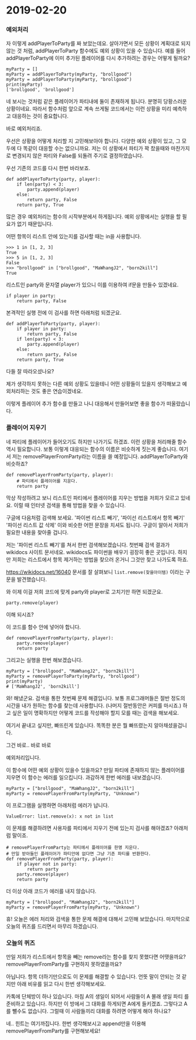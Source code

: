 # 2019-02-20

### 예외처리

자 이렇게 addPlayerToParty를 짜 보았는데요. 살아가면서 모든 상황이
계획대로 되지 않는 것 처럼, addPlayerToParty 함수에도 예외 상황이 있을 수
있습니다. 예를 들어 addPlayerToParty에 이미 추가된 플레이어를 다시 추가하려는 경우는 어떻게 될까요?

```
myParty = []
myParty = addPlayerToParty(myParty, "brollgood")
myParty = addPlayerToParty(myParty, "brollgood")
print(myParty)
['brollgood', 'brollgood']
```

네 보시는 것처럼 같은 플레이어가 파티내에 둘이 존재하게 됩니다. 분명히 당황스러운 상황이네요.
따라서 함수처럼 앞으로 계속 쓰게될 코드에서는 이런 상황을 미리 예측하고 대응하는 것이 중요합니다.

바로 예외처리죠.

우선은 상황을 어떻게 처리할 지 고민해보아야 합니다. 다양한 예외 상황이 있고,
그 모두에 다 똑같이 대응할 수는 없으니까요. 저는 이 상황에서 파티가 꽉 찼을때와 마찬가지로 변경되지 않은 파티와 False를 되돌려 주기로 결정하였습니다.

우선 기존의 코드를 다시 한번 바라보죠.

```
def addPlayerToParty(party, player):
	if len(party) < 3:
		party.append(player)
	else:
		return party, False
	return party, True
```

많은 경우 예외처리는 함수의 시작부분에서 하게됩니다.
예외 상황에서는 실행을 할 필요가 없기 때문입니다.

어떤 항목이 리스트 안에 있는지를 검사할 때는 in을 사용합니다.

```
>>> 1 in [1, 2, 3]
True
>>> 5 in [1, 2, 3]
False
>>> "brollgood" in ["brollgood", "MaWhangJ2", "born2kill"]
True
```

리스트인 party와 문자열 player가 있으니 이를 이용하여 if문을 만들수 있겠네요.

```
if player in party:
	return party, False
```

본격적인 실행 전에 이 검사를 하면 아래처럼 되겠군요.

```
def addPlayerToParty(party, player):
	if player in party:
		return party, False
	if len(party) < 3:
		party.append(player)
	else:
		return party, False
	return party, True
```

다들 잘 따라오셨나요?

제가 생각하지 못하는 다른 예외 상황도 있을테니
어떤 상황들이 있을지 생각해보고 예외처리하는 것도 좋은 연습이겠네요.

이렇게 플레이어 추가 함수를 만들고 나니 대응해서 만들어보면 좋을 함수가 떠올랐습니다.

### 플레이어 지우기

네 파티에 플레이어가 들어오기도 하지만 나가기도 하겠죠. 이런 상황을 처리해줄 함수 역시 필요합니다.
보통 이렇게 대응되는 함수의 이름은 비슷하게 짓는게 좋습니다.
여기서 저는 removePlayerFromParty라는 이름을 쓸 예정입니다. addPlayerToParty와 비슷하죠?

```
def removePlayerFromParty(party, player):
	# 파티에서 플레이어를 지운다.
	return party
```

막상 작성하려고 보니 리스트인 파티에서 플레이어를 지우는 방법을 저희가 모르고 있네요.
이럴 때 인터넷 검색을 통해 방법을 찾을 수 있습니다.

구글에 다음처럼 검색해 보세요. '파이썬 리스트 빼기', '파이선 리스트에서 항목 빼기' '파이선 리스트 값 삭제'
이와 비슷한 어떤 문장을 치셔도 됩니다. 구글이 알아서 저희가 필요한 내용을 찾아줄 겁니다.

저는 '파이썬 리스트 빼기'를 쳐서 한번 검색해보겠습니다.
첫번째 검색 결과가 wikidocs 사이트 문서네요. wikidocs도 파이썬을 배우기
굉장히 좋은 곳입니다. 하지만 저희는 리스트에서 항목 제거하는 방법을 찾으러 온거니
그것만 찾고 나가도록 하죠.

https://wikidocs.net/16040 문서를 잘 살펴보니 `list.remove(찾을아이템)` 이라는 구문을 발견했습니다.

와 이제 이걸 저희 코드에 맞게 party와 player로 고치기만 하면 되겠군요.

```
party.remove(player)
```

이해 되시죠?

이 코드를 함수 안에 넣어야 합니다.

```
def removePlayerFromParty(party, player):
	party.remove(player)
	return party
```

그리고는 실행을 한번 해보겠습니다.

```
myParty = ["brollgood", "MaWhangJ2", "born2kill"]
myParty = removePlayerToParty(myParty, "brollgood")
print(myParty)
# ['MaWhangJ2', 'born2kill']
```

와! 해냈군요. 검색을 통한 첫번째 문제 해결입니다.
보통 프로그래머들은 절반 정도의 시간을 내가 원하는 함수를 찾는데 사용합니다.
(나머지 절반동안은 커피를 마시죠.)
하고 싶은 일이 명확하지만 어떻게 코드를 작성해야 할지 모를 때는 검색을 해보세요.

여기서 끝내고 싶지만, 빠뜨린게 있습니다. 똑똑한 분은 뭘 빠뜨렸는지 알아채셨을겁니다.

그건 바로.. 바로 바로

예외처리입니다.

이 함수에 어떤 예외 상황이 있을수 있을까요? 만일 파티에 존재하지 않는 플레이어를 지우면
이 함수는 에러를 일으킵니다. 과감하게 한번 에러를 내보겠습니다.

```
myParty = ["brollgood", "MaWhangJ2", "born2kill"]
myParty = removePlayerFromParty(myParty, "Unknown")
```

이 프로그램을 실행하면 아래처럼 에러가 납니다.

```
ValueError: list.remove(x): x not in list
```

이 문제를 해결하려면 사용자를 파티에서 지우기 전에 있는지 검사를 해야겠죠?
아래처럼 말이죠.

```
# removePlayerFromParty는 파티에서 플레이어를 한명 지운다.
# 만일 받아들인 플레이어가 파티안에 없다면 그냥 기존 파티를 반환한다.
def removePlayerFromParty(party, player):
	if player not in party:
		return party
	party.remove(player)
	return party
```

더 이상 아래 코드가 에러를 내지 않습니다.

```
myParty = ["brollgood", "MaWhangJ2", "born2kill"]
myParty = removePlayerFromParty(myParty, "Unknown")
```

휴! 오늘은 에러 처리와 검색을 통한 문제 해결에 대해서 고민해 보았습니다.
마지막으로 오늘의 퀴즈를 드리면서 마무리 하겠습니다.

### 오늘의 퀴즈

만일 저희가 리스트에서 항목을 빼는 remove라는 함수를 찾지 못했다면 어땟을까요?
removePlayerFromParty를 구현하지 못하였을까요?

아닙니다. 항목 더하기만으로도 이 문제를 해결할 수 있습니다.
언뜻 말이 안되는 것 같지만 아래 비유를 읽고 다시 한번 생각해보세요.

카톡에 단체방이 하나 있습니다. 마침 A의 생일이 되어서 사람들이 A 몰래 생일 파티
를 준비하고 있습니다. 하지만 이 방에서 그 대화를 하게되면 A에게 들키겠죠.
그렇다고 A를 뺄수도 없습니다. 그럴때 이 사람들끼리 대화를 하려면 어떻게 해야 하나요?

네.. 힌트는 여기까집니다. 한번 생각해보시고 append만을 이용해 removePlayerFromParty를 구현해보세요!

